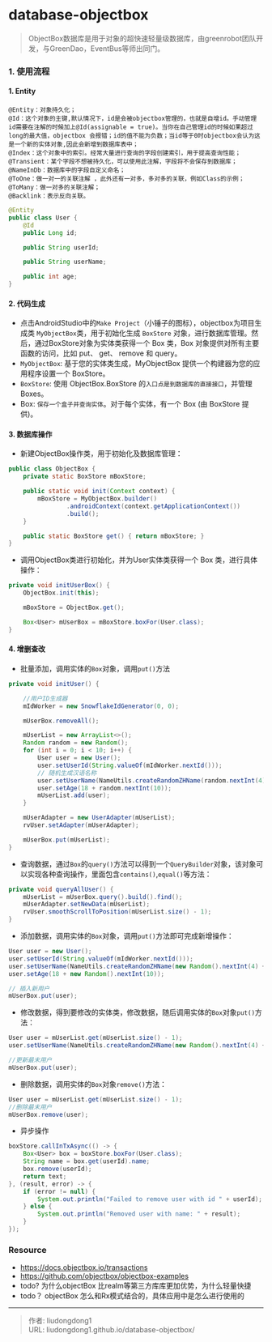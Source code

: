 # database-objectbox


> ObjectBox数据库是用于对象的超快速轻量级数据库，由greenrobot团队开发，与GreenDao，EventBus等师出同门。

### 1. 使用流程

#### 1. Entity

```
@Entity：对象持久化；
@Id：这个对象的主键,默认情况下，id是会被objectbox管理的，也就是自增id。手动管理id需要在注解的时候加上@Id(assignable = true)。当你在自己管理id的时候如果超过long的最大值，objectbox 会报错；id的值不能为负数；当id等于0时objectbox会认为这是一个新的实体对象,因此会新增到数据库表中；
@Index：这个对象中的索引。经常大量进行查询的字段创建索引，用于提高查询性能；
@Transient：某个字段不想被持久化，可以使用此注解，字段将不会保存到数据库；
@NameInDb：数据库中的字段自定义命名；
@ToOne：做一对一的关联注解 ，此外还有一对多，多对多的关联，例如Class的示例；
@ToMany：做一对多的关联注解；
@Backlink：表示反向关联。
```

```java
@Entity
public class User {
    @Id
    public Long id;

    public String userId;

    public String userName;

    public int age;
}
```

#### 2. 代码生成

- 点击AndroidStudio中的`Make Project`（小锤子的图标），objectbox为项目生成类 `MyObjectBox`类，用于初始化生成 `BoxStore` 对象，进行数据库管理。然后，通过BoxStore对象为实体类获得一个 Box 类，Box 对象提供对所有主要函数的访问，比如 put、 get、 remove 和 query。
- `MyObjectBox`: 基于您的实体类生成，MyObjectBox 提供一个构建器为您的应用程序设置一个 BoxStore。
- `BoxStore`: 使用 ObjectBox.BoxStore 的`入口点是到数据库的直接接口`，并管理 Boxes。
- Box: `保存一个盒子并查询实体`。对于每个实体，有一个 Box (由 BoxStore 提供)。

#### 3. 数据库操作

- 新建ObjectBox操作类，用于初始化及数据库管理：

```java
public class ObjectBox {
    private static BoxStore mBoxStore;

    public static void init(Context context) {
        mBoxStore = MyObjectBox.builder()
                .androidContext(context.getApplicationContext())
                .build();
    }

    public static BoxStore get() { return mBoxStore; }
}
```

- 调用ObjectBox类进行初始化，并为User实体类获得一个 Box 类，进行具体操作：

```java
private void initUserBox() {
    ObjectBox.init(this);

    mBoxStore = ObjectBox.get();

    Box<User> mUserBox = mBoxStore.boxFor(User.class);
}
```

#### 4. 增删查改

- 批量添加，调用实体的`Box`对象，调用`put()`方法

```java
private void initUser() {

    //用户ID生成器
    mIdWorker = new SnowflakeIdGenerator(0, 0);

    mUserBox.removeAll();

    mUserList = new ArrayList<>();
    Random random = new Random();
    for (int i = 0; i < 10; i++) {
        User user = new User();
        user.setUserId(String.valueOf(mIdWorker.nextId()));
        // 随机生成汉语名称
        user.setUserName(NameUtils.createRandomZHName(random.nextInt(4) + 1));
        user.setAge(18 + random.nextInt(10));
        mUserList.add(user);
    }

    mUserAdapter = new UserAdapter(mUserList);
    rvUser.setAdapter(mUserAdapter);

    mUserBox.put(mUserList);
}
```

- 查询数据，通过`Box`的`query()`方法可以得到一个`QueryBuilder`对象，该对象可以实现各种查询操作，里面包含`contains()`,`equal()`等方法：

```java
private void queryAllUser() {
    mUserList = mUserBox.query().build().find();
    mUserAdapter.setNewData(mUserList);
    rvUser.smoothScrollToPosition(mUserList.size() - 1);
}
```

- 添加数据，调用实体的`Box`对象，调用`put()`方法即可完成新增操作：

```java
User user = new User();
user.setUserId(String.valueOf(mIdWorker.nextId()));
user.setUserName(NameUtils.createRandomZHName(new Random().nextInt(4) + 1));
user.setAge(18 + new Random().nextInt(10));

// 插入新用户
mUserBox.put(user);
```

- 修改数据，得到要修改的实体类，修改数据，随后调用实体的`Box`对象`put()`方法：

```java
User user = mUserList.get(mUserList.size() - 1);
user.setUserName(NameUtils.createRandomZHName(new Random().nextInt(4) + 1));

//更新最末用户
mUserBox.put(user);
```

- 删除数据，调用实体的`Box`对象`remove()`方法：

```java
User user = mUserList.get(mUserList.size() - 1);
//删除最末用户
mUserBox.remove(user);
```

- 异步操作

```java
boxStore.callInTxAsync(() -> {
    Box<User> box = boxStore.boxFor(User.class);
    String name = box.get(userId).name;
    box.remove(userId);
    return text;
}, (result, error) -> {
    if (error != null) {
        System.out.println("Failed to remove user with id " + userId);
    } else {
        System.out.println("Removed user with name: " + result);
    }
});
```

### Resource

- https://docs.objectbox.io/transactions
- https://github.com/objectbox/objectbox-examples  
- todo?  为什么objectBox 比realm等第三方库库更加优势，为什么轻量快捷
- todo？ objectBox 怎么和Rx模式结合的，具体应用中是怎么进行使用的

---

> 作者: liudongdong1  
> URL: liudongdong1.github.io/database-objectbox/  

